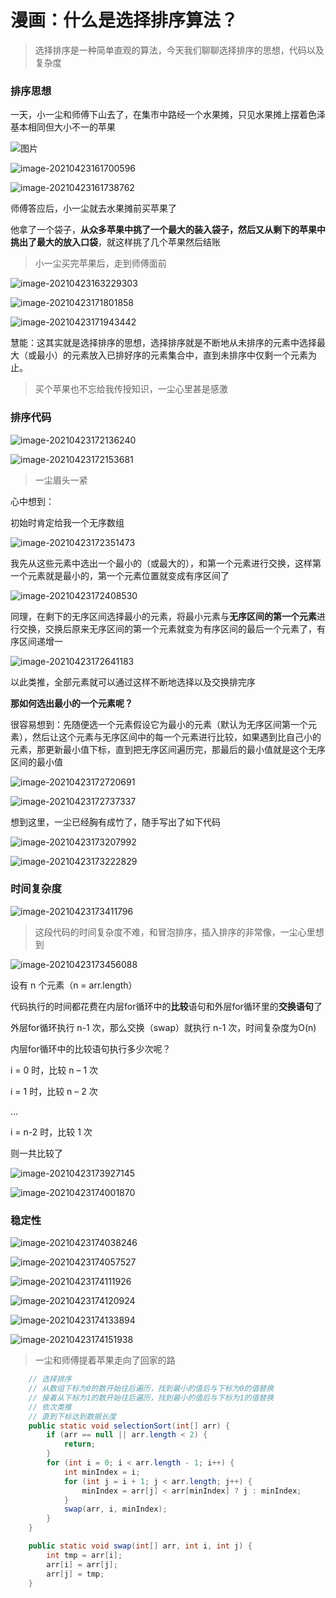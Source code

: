 # 漫画：什么是选择排序算法？

> 选择排序是一种简单直观的算法，今天我们聊聊选择排序的思想，代码以及复杂度

### 排序思想

一天，小一尘和师傅下山去了，在集市中路经一个水果摊，只见水果摊上摆着色泽基本相同但大小不一的苹果

![图片](http://gitlab.wsh-study.com/xp-study/LeeteCode/blob/master/十大排序算法/选择排序/images/选择排序/1.jpg)

![image-20210423161700596](http://gitlab.wsh-study.com/xp-study/LeeteCode/blob/master/十大排序算法/选择排序/images/选择排序/2.jpg)

![image-20210423161738762](http://gitlab.wsh-study.com/xp-study/LeeteCode/blob/master/十大排序算法/选择排序/images/选择排序/3.jpg)

师傅答应后，小一尘就去水果摊前买苹果了

他拿了一个袋子，**从众多苹果中挑了一个最大的装入袋子，然后又从剩下的苹果中挑出了最大的放入口袋**，就这样挑了几个苹果然后结账

> 小一尘买完苹果后，走到师傅面前

![image-20210423163229303](http://gitlab.wsh-study.com/xp-study/LeeteCode/blob/master/十大排序算法/选择排序/images/选择排序/4.jpg)

![image-20210423171801858](http://gitlab.wsh-study.com/xp-study/LeeteCode/blob/master/十大排序算法/选择排序/images/选择排序/5.jpg)

![image-20210423171943442](http://gitlab.wsh-study.com/xp-study/LeeteCode/blob/master/十大排序算法/选择排序/images/选择排序/6.jpg)

慧能：这其实就是选择排序的思想，选择排序就是不断地从未排序的元素中选择最大（或最小）的元素放入已排好序的元素集合中，直到未排序中仅剩一个元素为止。

> 买个苹果也不忘给我传授知识，一尘心里甚是感激

### 排序代码

![image-20210423172136240](http://gitlab.wsh-study.com/xp-study/LeeteCode/blob/master/十大排序算法/选择排序/images/选择排序/7.jpg)

![image-20210423172153681](http://gitlab.wsh-study.com/xp-study/LeeteCode/blob/master/十大排序算法/选择排序/images/选择排序/8.jpg)

> 一尘眉头一紧

心中想到：

初始时肯定给我一个无序数组

![image-20210423172351473](http://gitlab.wsh-study.com/xp-study/LeeteCode/blob/master/十大排序算法/选择排序/images/选择排序/9.jpg)

我先从这些元素中选出一个最小的（或最大的），和第一个元素进行交换，这样第一个元素就是最小的，第一个元素位置就变成有序区间了

![image-20210423172408530](http://gitlab.wsh-study.com/xp-study/LeeteCode/blob/master/十大排序算法/选择排序/images/选择排序/10.jpg)

同理，在剩下的无序区间选择最小的元素，将最小元素与**无序区间的第一个元素**进行交换，交换后原来无序区间的第一个元素就变为有序区间的最后一个元素了，有序区间递增一

![image-20210423172641183](http://gitlab.wsh-study.com/xp-study/LeeteCode/blob/master/十大排序算法/选择排序/images/选择排序/11.jpg)

以此类推，全部元素就可以通过这样不断地选择以及交换排完序

**那如何选出最小的一个元素呢？**

很容易想到：先随便选一个元素假设它为最小的元素（默认为无序区间第一个元素），然后让这个元素与无序区间中的每一个元素进行比较，如果遇到比自己小的元素，那更新最小值下标，直到把无序区间遍历完，那最后的最小值就是这个无序区间的最小值

![image-20210423172720691](http://gitlab.wsh-study.com/xp-study/LeeteCode/blob/master/十大排序算法/选择排序/images/选择排序/12.jpg)

![image-20210423172737337](http://gitlab.wsh-study.com/xp-study/LeeteCode/blob/master/十大排序算法/选择排序/images/选择排序/13.jpg)

想到这里，一尘已经胸有成竹了，随手写出了如下代码

![image-20210423173207992](http://gitlab.wsh-study.com/xp-study/LeeteCode/blob/master/十大排序算法/选择排序/images/选择排序/14.jpg)

![image-20210423173222829](http://gitlab.wsh-study.com/xp-study/LeeteCode/blob/master/十大排序算法/选择排序/images/选择排序/15.jpg)

### 时间复杂度

![image-20210423173411796](http://gitlab.wsh-study.com/xp-study/LeeteCode/blob/master/十大排序算法/选择排序/images/选择排序/16.jpg)

> 这段代码的时间复杂度不难，和冒泡排序，插入排序的非常像，一尘心里想到

![image-20210423173456088](http://gitlab.wsh-study.com/xp-study/LeeteCode/blob/master/十大排序算法/选择排序/images/选择排序/17.jpg)

设有 n 个元素（n = arr.length）

代码执行的时间都花费在内层for循环中的**比较**语句和外层for循环里的**交换语句**了

外层for循环执行 n-1 次，那么交换（swap）就执行 n-1 次，时间复杂度为O(n)

内层for循环中的比较语句执行多少次呢？

i = 0 时，比较 n – 1 次

i = 1 时，比较 n – 2 次

…

i = n-2 时，比较 1 次

则一共比较了

![image-20210423173927145](http://gitlab.wsh-study.com/xp-study/LeeteCode/blob/master/十大排序算法/选择排序/images/选择排序/18.jpg)

![image-20210423174001870](http://gitlab.wsh-study.com/xp-study/LeeteCode/blob/master/十大排序算法/选择排序/images/选择排序/19.jpg)

### 稳定性

![image-20210423174038246](http://gitlab.wsh-study.com/xp-study/LeeteCode/blob/master/十大排序算法/选择排序/images/选择排序/20.jpg)

![image-20210423174057527](http://gitlab.wsh-study.com/xp-study/LeeteCode/blob/master/十大排序算法/选择排序/images/选择排序/21.jpg)

![image-20210423174111926](http://gitlab.wsh-study.com/xp-study/LeeteCode/blob/master/十大排序算法/选择排序/images/选择排序/22.jpg)

![image-20210423174120924](http://gitlab.wsh-study.com/xp-study/LeeteCode/blob/master/十大排序算法/选择排序/images/选择排序/23.jpg)

![image-20210423174133894](http://gitlab.wsh-study.com/xp-study/LeeteCode/blob/master/十大排序算法/选择排序/images/选择排序/24.jpg)

![image-20210423174151938](http://gitlab.wsh-study.com/xp-study/LeeteCode/blob/master/十大排序算法/选择排序/images/选择排序/25.jpg)

> 一尘和师傅提着苹果走向了回家的路

```java
	// 选择排序
	// 从数组下标为0的数开始往后遍历，找到最小的值后与下标为0的值替换
	// 接着从下标为1的数开始往后遍历，找到最小的值后与下标为1的值替换
	// 依次类推
	// 直到下标达到数据长度
	public static void selectionSort(int[] arr) {
		if (arr == null || arr.length < 2) {
			return;
		}
		for (int i = 0; i < arr.length - 1; i++) {
			int minIndex = i;
			for (int j = i + 1; j < arr.length; j++) {
				minIndex = arr[j] < arr[minIndex] ? j : minIndex;
			}
			swap(arr, i, minIndex);
		}
	}

	public static void swap(int[] arr, int i, int j) {
		int tmp = arr[i];
		arr[i] = arr[j];
		arr[j] = tmp;
	}

```

